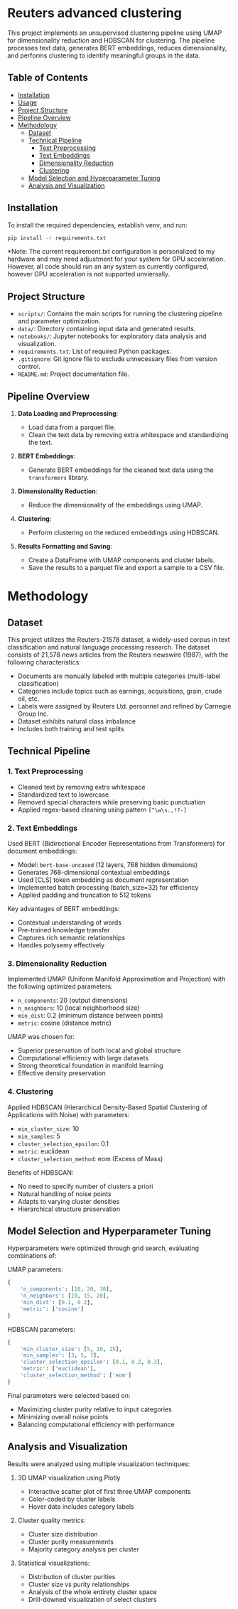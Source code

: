 # Reuters advanced clustering

This project implements an unsupervised clustering pipeline using UMAP for dimensionality reduction and HDBSCAN for clustering. The pipeline processes text data, generates BERT embeddings, reduces dimensionality, and performs clustering to identify meaningful groups in the data.

## Table of Contents

- [Installation](#installation)
- [Usage](#usage)
- [Project Structure](#project-structure)
- [Pipeline Overview](#pipeline-overview)
- [Methodology](#methodology)
  - [Dataset](#dataset)
  - [Technical Pipeline](#technical-pipeline)
    - [Text Preprocessing](#1-text-preprocessing)
    - [Text Embeddings](#2-text-embeddings)
    - [Dimensionality Reduction](#3-dimensionality-reduction)
    - [Clustering](#4-clustering)
  - [Model Selection and Hyperparameter Tuning](#model-selection-and-hyperparameter-tuning)
  - [Analysis and Visualization](#analysis-and-visualization)
  
## Installation

To install the required dependencies, establish venv, and run:

```bash
pip install -r requirements.txt
```

*Note: The current requirement.txt configuration is personalized to my hardware and may need adjustment for your system for GPU acceleration. However, all code should run an any system as currently configured, however GPU acceleration is not supported unviersally.

## Project Structure

- `scripts/`: Contains the main scripts for running the clustering pipeline and parameter optimization.
- `data/`: Directory containing input data and generated results.
- `notebooks/`: Jupyter notebooks for exploratory data analysis and visualization.
- `requirements.txt`: List of required Python packages.
- `.gitignore`: Git ignore file to exclude unnecessary files from version control.
- `README.md`: Project documentation file.

## Pipeline Overview

1. **Data Loading and Preprocessing**:
   - Load data from a parquet file.
   - Clean the text data by removing extra whitespace and standardizing the text.

2. **BERT Embeddings**:
   - Generate BERT embeddings for the cleaned text data using the `transformers` library.

3. **Dimensionality Reduction**:
   - Reduce the dimensionality of the embeddings using UMAP.

4. **Clustering**:
   - Perform clustering on the reduced embeddings using HDBSCAN.

5. **Results Formatting and Saving**:
   - Create a DataFrame with UMAP components and cluster labels.
   - Save the results to a parquet file and export a sample to a CSV file.

# Methodology

## Dataset
This project utilizes the Reuters-21578 dataset, a widely-used corpus in text classification and natural language processing research. The dataset consists of 21,578 news articles from the Reuters newswire (1987), with the following characteristics:

- Documents are manually labeled with multiple categories (multi-label classification)
- Categories include topics such as earnings, acquisitions, grain, crude oil, etc.
- Labels were assigned by Reuters Ltd. personnel and refined by Carnegie Group Inc.
- Dataset exhibits natural class imbalance
- Includes both training and test splits

## Technical Pipeline

### 1. Text Preprocessing
- Cleaned text by removing extra whitespace
- Standardized text to lowercase
- Removed special characters while preserving basic punctuation
- Applied regex-based cleaning using pattern `[^\w\s.,!?-]`

### 2. Text Embeddings
Used BERT (Bidirectional Encoder Representations from Transformers) for document embeddings:

- Model: `bert-base-uncased` (12 layers, 768 hidden dimensions)
- Generates 768-dimensional contextual embeddings
- Used [CLS] token embedding as document representation
- Implemented batch processing (batch_size=32) for efficiency
- Applied padding and truncation to 512 tokens

Key advantages of BERT embeddings:
- Contextual understanding of words
- Pre-trained knowledge transfer
- Captures rich semantic relationships
- Handles polysemy effectively

### 3. Dimensionality Reduction
Implemented UMAP (Uniform Manifold Approximation and Projection) with the following optimized parameters:

- `n_components`: 20 (output dimensions)
- `n_neighbors`: 10 (local neighborhood size)
- `min_dist`: 0.2 (minimum distance between points)
- `metric`: cosine (distance metric)

UMAP was chosen for:
- Superior preservation of both local and global structure
- Computational efficiency with large datasets
- Strong theoretical foundation in manifold learning
- Effective density preservation

### 4. Clustering
Applied HDBSCAN (Hierarchical Density-Based Spatial Clustering of Applications with Noise) with parameters:

- `min_cluster_size`: 10
- `min_samples`: 5
- `cluster_selection_epsilon`: 0.1
- `metric`: euclidean
- `cluster_selection_method`: eom (Excess of Mass)

Benefits of HDBSCAN:
- No need to specify number of clusters a priori
- Natural handling of noise points
- Adapts to varying cluster densities
- Hierarchical structure preservation

## Model Selection and Hyperparameter Tuning

Hyperparameters were optimized through grid search, evaluating combinations of:

UMAP parameters:
```python
{
    'n_components': [10, 20, 30],
    'n_neighbors': [10, 15, 20],
    'min_dist': [0.1, 0.2],
    'metric': ['cosine']
}
```

HDBSCAN parameters:
```python
{
    'min_cluster_size': [5, 10, 15],
    'min_samples': [3, 5, 7],
    'cluster_selection_epsilon': [0.1, 0.2, 0.3],
    'metric': ['euclidean'],
    'cluster_selection_method': ['eom']
}
```

Final parameters were selected based on:
- Maximizing cluster purity relative to input categories
- Minimizing overall noise points
- Balancing computational efficiency with performance

## Analysis and Visualization

Results were analyzed using multiple visualization techniques:

1. 3D UMAP visualization using Plotly
   - Interactive scatter plot of first three UMAP components
   - Color-coded by cluster labels
   - Hover data includes category labels

2. Cluster quality metrics:
   - Cluster size distribution
   - Cluster purity measurements
   - Majority category analysis per cluster

3. Statistical visualizations:
   - Distribution of cluster purities
   - Cluster size vs purity relationships
   - Analysis of the whole entirety cluster space
   - Drill-downed visualization of select clusters

